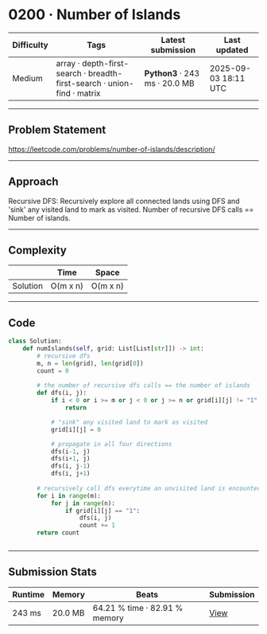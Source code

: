 # 0200 · Number of Islands

| Difficulty | Tags | Latest submission | Last updated |
| --- | --- | --- | --- |
| Medium | array · depth-first-search · breadth-first-search · union-find · matrix | **Python3** · 243 ms · 20.0 MB | 2025-09-03 18:11 UTC |

---

## Problem Statement
https://leetcode.com/problems/number-of-islands/description/

---

## Approach
Recursive DFS: Recursively explore all connected lands using DFS and 'sink' any visited land to mark as visited. Number of recursive DFS calls == Number of islands.

---

## Complexity
| | Time | Space |
|---|---|---|
| Solution | O(m x n) | O(m x n) |

---

## Code

```python
class Solution:
    def numIslands(self, grid: List[List[str]]) -> int:
        # recursive dfs
        m, n = len(grid), len(grid[0])
        count = 0
        
        # the number of recursive dfs calls == the number of islands
        def dfs(i, j):
            if i < 0 or i >= m or j < 0 or j >= n or grid[i][j] != "1":  # base case
                return

            # "sink" any visited land to mark as visited
            grid[i][j] = 0

            # propagate in all four directions
            dfs(i-1, j)
            dfs(i+1, j)
            dfs(i, j-1)
            dfs(i, j+1)
        
        # recursively call dfs everytime an unvisited land is encountered
        for i in range(m):
            for j in range(n):
                if grid[i][j] == "1":
                    dfs(i, j)
                    count += 1
        return count



```

---

## Submission Stats
| Runtime | Memory | Beats | Submission |
| --- | --- | --- | --- |
| 243 ms | 20.0 MB | 64.21 % time · 82.91 % memory | [View](https://leetcode.com/problems/number-of-islands/submissions/1758546372/) |

